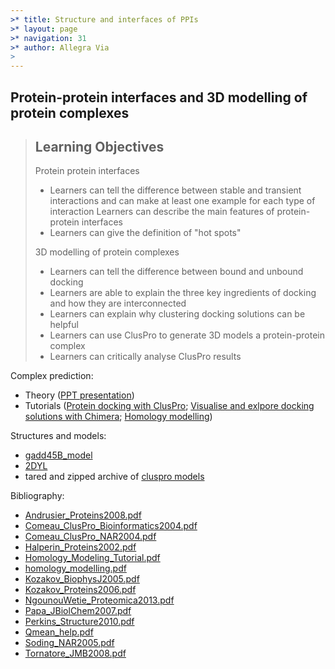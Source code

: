 ```yaml
---
>* title: Structure and interfaces of PPIs
>* layout: page
>* navigation: 31
>* author: Allegra Via
>
---
```


## Protein-protein interfaces and 3D modelling of protein complexes

> ## Learning Objectives
>
>Protein protein interfaces
>
> * Learners can tell the difference between stable and transient interactions and can make at least one example for each type of interaction 
> Learners can describe the main features of protein-protein interfaces
> * Learners can give the definition of "hot spots"
> 
> 3D modelling of protein complexes
> 
> * Learners can tell the difference between bound and unbound docking
> * Learners are able to explain the three key ingredients of docking and how they are interconnected
> * Learners can explain why clustering docking solutions can be helpful
> * Learners can use ClusPro to generate 3D models a protein-protein complex 
> * Learners can critically analyse ClusPro results

Complex prediction:

- Theory ([PPT presentation](./PPI/protein_interface_and_prediction_of_3d_protein_complexes.pptx))
- Tutorials ([Protein docking with ClusPro](./PPI/tutorial_on_protein_docking.md); [Visualise and exlpore docking solutions with Chimera](./PPI/tutorial_on_docking_results_using_chimera.md); [Homology modelling](./PPI/tutorial_on_homology_modelling.md))

Structures and models:

- [gadd45B_model](./PPI/data/pdb/gadd45B_model.pdb)
- [2DYL](./PPI/data/pdb/2DYL.pdb)
- tared and zipped archive of [cluspro models](./PPI/data/cluspro_models.tar.gz)

Bibliography:

- [Andrusier_Proteins2008.pdf](./PPI/biblio/Andrusier_Proteins2008.pdf)
- [Comeau_ClusPro_Bioinformatics2004.pdf](./PPI/biblio/Comeau_ClusPro_Bioinformatics2004.pdf)
- [Comeau_ClusPro_NAR2004.pdf](./PPI/biblio/Comeau_ClusPro_NAR2004.pdf)
- [Halperin_Proteins2002.pdf](./PPI/biblio/Halperin_Proteins2002.pdf)
- [Homology_Modeling_Tutorial.pdf](./PPI/biblio/Homology_Modeling_Tutorial.pdf)
- [homology_modelling.pdf](./PPI/biblio/homology_modelling.pdf)
- [Kozakov_BiophysJ2005.pdf](./PPI/biblio/Kozakov_BiophysJ2005.pdf)
- [Kozakov_Proteins2006.pdf](./PPI/biblio/Kozakov_Proteins2006.pdf)
- [NgounouWetie_Proteomica2013.pdf](./PPI/biblio/NgounouWetie_Proteomica2013.pdf)
- [Papa_JBiolChem2007.pdf](./PPI/biblio/Papa_JBiolChem2007.pdf)
- [Perkins_Structure2010.pdf](./PPI/biblio/Perkins_Structure2010.pdf)
- [Qmean_help.pdf](./PPI/biblio/Qmean_help.pdf)
- [Soding_NAR2005.pdf](./PPI/biblio/Soding_NAR2005.pdf)
- [Tornatore_JMB2008.pdf](./PPI/biblio/Tornatore_JMB2008.pdf)


